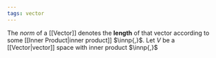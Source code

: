```yaml
---
tags: vector
---
```

The *norm* of a [[Vector]] denotes the **length** of that vector according to some [[Inner Product|inner product]] $\innp{,}$. Let $V$ be a [[Vector|vector]] space with inner product $\innp{,}$